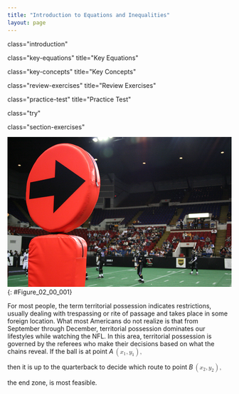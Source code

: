 ```yaml
---
title: "Introduction to Equations and Inequalities"
layout: page
---
```



<cnx-pi data-type="cnx.flag.introduction"> class="introduction" </cnx-pi>

<cnx-pi data-type="cnx.eoc">class="key-equations" title="Key Equations"</cnx-pi>

<cnx-pi data-type="cnx.eoc">class="key-concepts" title="Key Concepts"</cnx-pi>

<cnx-pi data-type="cnx.eoc">class="review-exercises" title="Review Exercises"</cnx-pi>

<cnx-pi data-type="cnx.eoc">class="practice-test" title="Practice Test"</cnx-pi>

<cnx-pi data-type="cnx.answers">class="try"</cnx-pi>

<cnx-pi data-type="cnx.answers">class="section-exercises"</cnx-pi>

 ![A large orange circle with an arrow printed on it facing to the right atop a rectangular base, known as chains in football, is shown prominently in the foreground.  In the background there is a game of football ongoing with fans in their seats.](../resources/CNX_CAT_Figure_02_00_001.jpg){: #Figure_02_00_001}

For most people, the term territorial possession indicates restrictions, usually dealing with trespassing or rite of passage and takes place in some foreign location. What most Americans do not realize is that from September through December, territorial possession dominates our lifestyles while watching the NFL. In this area, territorial possession is governed by the referees who make their decisions based on what the chains reveal. If the ball is at point *A*<math xmlns="http://www.w3.org/1998/Math/MathML"> <mrow> <mtext> </mtext><mrow><mo>(</mo> <mrow> <msub> <mi>x</mi> <mn>1</mn> </msub> <mo>,</mo><msub> <mi>y</mi> <mn>1</mn> </msub> </mrow> <mo>)</mo></mrow><mo>,</mo> </mrow> </math>

then it is up to the quarterback to decide which route to point *B*<math xmlns="http://www.w3.org/1998/Math/MathML"> <mrow> <mtext> </mtext><mrow><mo>(</mo> <mrow> <msub> <mi>x</mi> <mn>2</mn> </msub> <mo>,</mo><msub> <mi>y</mi> <mn>2</mn> </msub> </mrow> <mo>)</mo></mrow><mo>,</mo> </mrow> </math>

the end zone, is most feasible.

